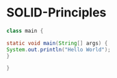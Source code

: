 # SOLID-Principles

```java
class main {

static void main(String[] args) {
System.out.println("Hello World");
}

}
```
